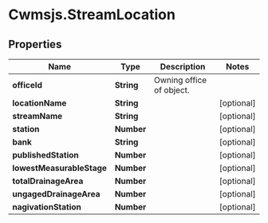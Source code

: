 # Cwmsjs.StreamLocation

## Properties

Name | Type | Description | Notes
------------ | ------------- | ------------- | -------------
**officeId** | **String** | Owning office of object. | 
**locationName** | **String** |  | [optional] 
**streamName** | **String** |  | [optional] 
**station** | **Number** |  | [optional] 
**bank** | **String** |  | [optional] 
**publishedStation** | **Number** |  | [optional] 
**lowestMeasurableStage** | **Number** |  | [optional] 
**totalDrainageArea** | **Number** |  | [optional] 
**ungagedDrainageArea** | **Number** |  | [optional] 
**nagivationStation** | **Number** |  | [optional] 


